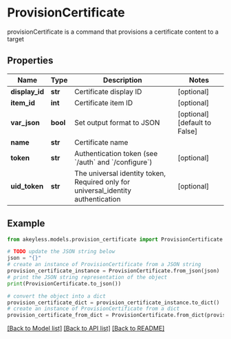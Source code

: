 # ProvisionCertificate

provisionCertificate is a command that provisions a certificate content to a target

## Properties

Name | Type | Description | Notes
------------ | ------------- | ------------- | -------------
**display_id** | **str** | Certificate display ID | [optional] 
**item_id** | **int** | Certificate item ID | [optional] 
**var_json** | **bool** | Set output format to JSON | [optional] [default to False]
**name** | **str** | Certificate name | 
**token** | **str** | Authentication token (see &#x60;/auth&#x60; and &#x60;/configure&#x60;) | [optional] 
**uid_token** | **str** | The universal identity token, Required only for universal_identity authentication | [optional] 

## Example

```python
from akeyless.models.provision_certificate import ProvisionCertificate

# TODO update the JSON string below
json = "{}"
# create an instance of ProvisionCertificate from a JSON string
provision_certificate_instance = ProvisionCertificate.from_json(json)
# print the JSON string representation of the object
print(ProvisionCertificate.to_json())

# convert the object into a dict
provision_certificate_dict = provision_certificate_instance.to_dict()
# create an instance of ProvisionCertificate from a dict
provision_certificate_from_dict = ProvisionCertificate.from_dict(provision_certificate_dict)
```
[[Back to Model list]](../README.md#documentation-for-models) [[Back to API list]](../README.md#documentation-for-api-endpoints) [[Back to README]](../README.md)


